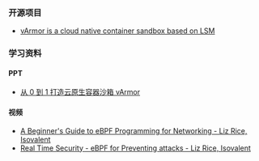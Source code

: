 ### 开源项目
- [vArmor is a cloud native container sandbox based on LSM](https://github.com/bytedance/vArmor-ebpf)
### 学习资料

#### PPT
 - [从 0 到 1 打造云原生容器沙箱 vArmor](./slides/从0到1打造云原生容器沙箱vArmor.pdf)

#### 视频
- [A Beginner's Guide to eBPF Programming for Networking - Liz Rice, Isovalent](https://www.youtube.com/watch?v=0p987hCplbk)
- [Real Time Security - eBPF for Preventing attacks - Liz Rice, Isovalent](https://www.youtube.com/watch?v=Xs3MBK17kCk)